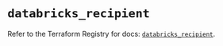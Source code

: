 # `databricks_recipient`

Refer to the Terraform Registry for docs: [`databricks_recipient`](https://registry.terraform.io/providers/databricks/databricks/1.37.1/docs/resources/recipient).

